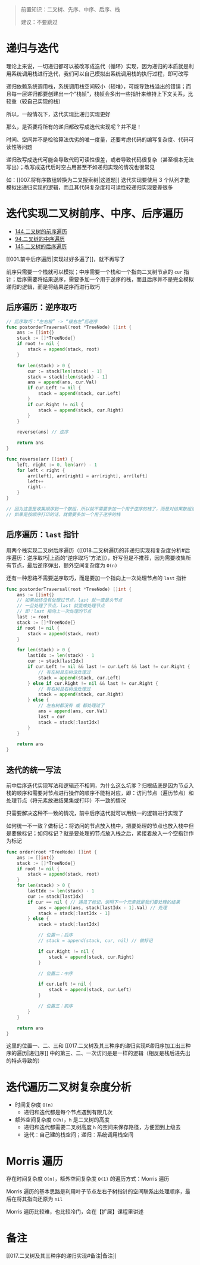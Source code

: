>前置知识：二叉树、先序、中序、后序、栈
>
>建议：不要跳过

# 递归与迭代

理论上来说，一切递归都可以被改写成迭代（循环）实现，因为递归的本质就是利用系统调用栈进行迭代，我们可以自己模拟出系统调用栈的执行过程，即可改写

递归依赖系统调用栈，系统调用栈空间较小（较堆），可能导致栈溢出的错误；而且每一层递归都要创建出一个“栈帧”，栈帧会多出一些指针来维持上下文关系，比较重（较自己实现的栈）

所以，一般情况下，迭代实现比递归实现更好

那么，是否要将所有的递归都改写成迭代实现呢？并不是！

时间、空间并不是检验算法优劣的唯一度量，还要考虑代码的编写复杂度、代码可读性等问题

递归改写成迭代可能会导致代码可读性很差，或者导致代码很复杂（甚至根本无法写出）；改写成迭代后时空占用甚至不如递归实现的情况也很常见

如：[[007.将有序数组转换为二叉搜索树|这道题]] 迭代实现要使用 3 个队列才能模拟出递归实现的逻辑，而且其代码复杂度和可读性较递归实现要差很多

# 迭代实现二叉树前序、中序、后序遍历

- [144.二叉树的前序遍历](https://leetcode.cn/problems/binary-tree-preorder-traversal/)
-  [94.二叉树的中序遍历](https://leetcode.cn/problems/binary-tree-inorder-traversal/)
- [145.二叉树的后序遍历](https://leetcode.cn/problems/binary-tree-postorder-traversal/)

[[001.前中后序遍历|实现过好多遍了]]，就不再写了

前序只需要一个栈就可以模拟；中序需要一个栈和一个指向二叉树节点的 `cur` 指针；后序需要将结果逆序，需要多加一个用于逆序的栈，而且后序并不是完全模拟递归的逻辑，而是将结果逆序而进行取巧

## 后序遍历：逆序取巧

```go
// 后序取巧：“左右根” -> “根右左”后逆序
func postorderTraversal(root *TreeNode) []int {
	ans := []int{}
	stack := []*TreeNode{}
	if root != nil {
		stack = append(stack, root)
	}

	for len(stack) > 0 {
		cur := stack[len(stack) - 1]
		stack = stack[:len(stack) - 1]
		ans = append(ans, cur.Val)
		if cur.Left != nil {
			stack = append(stack, cur.Left)
		}
		if cur.Right != nil {
			stack = append(stack, cur.Right)
		}
	}

	reverse(ans) // 逆序

	return ans
}

func reverse(arr []int) {
	left, right := 0, len(arr) - 1
	for left < right {
		arr[left], arr[right] = arr[right], arr[left]
		left++
		right--
	}
}

// 因为这里是收集顺序到一个数组，所以就不需要多加一个用于逆序的栈了，而是对结果数组进行逆序
// 如果是按顺序打印的话，就需要多加一个用于逆序的栈
```

## 后序遍历：`last` 指针

用两个栈实现二叉树后序遍历（[[018.二叉树遍历的非递归实现和复杂度分析#后序遍历：逆序取巧|上面的“逆序取巧”方法]]），好写但是不推荐，因为需要收集所有节点，最后逆序弹出，额外空间复杂度为 `O(n)`

还有一种思路不需要逆序取巧，而是要加一个指向上一次处理节点的 `last` 指针

```go
func postorderTraversal(root *TreeNode) []int {
	ans := []int{}
	// 如果始终没有处理过节点，last 就一直是头节点
	// 一旦处理了节点，last 就变成处理节点
	// 即：last 指向上一次处理的节点
	last := root
	stack := []*TreeNode{}
	if root != nil {
		stack = append(stack, root)
	}

	for len(stack) > 0 {
		lastIdx := len(stack) - 1
		cur := stack[lastIdx]
		if cur.Left != nil && last != cur.Left && last != cur.Right {
			// 有左树且左树没处理过
			stack = append(stack, cur.Left)
		} else if cur.Right != nil && last != cur.Right {
			// 有右树且右树没处理过
			stack = append(stack, cur.Right)
		} else {
			// 左右树都没有 或 都处理过了
			ans = append(ans, cur.Val)
			last = cur
			stack = stack[:lastIdx]
		}
	}

	return ans
}
```

## 迭代的统一写法

前中后序迭代实现写法和逻辑还不相同，为什么这么坑爹？归根结底是因为节点入栈的顺序和需要对节点进行操作的顺序不能相对应，即：访问节点（遍历节点）和处理节点（将元素放进结果集或打印）不⼀致的情况

只需要解决这种不一致的情况，前中后序迭代就可以用统一的逻辑进行实现了

如何统一不一致？做标记：将访问的节点放⼊栈中，把要处理的节点也放⼊栈中但是要做标记；如何标记？就是要处理的节点放⼊栈之后，紧接着放⼊⼀个空指针作为标记

```go
func order(root *TreeNode) []int {
	ans := []int{}
	stack := []*TreeNode{}
	if root != nil {
		stack = append(stack, root)
	}
	for len(stack) > 0 {
		lastIdx := len(stack) - 1
		cur := stack[lastIdx]
		if cur == nil { // 遇见了标记，说明下一个元素就是我们要处理的结果
			ans = append(ans, stack[lastIdx - 1].Val) // 处理
			stack = stack[:lastIdx - 1]
		} else {
			stack = stack[:lastIdx]

			// 位置一：后序
			// stack = append(stack, cur, nil) // 做标记

			if cur.Right != nil {
				stack = append(stack, cur.Right)
			}

			// 位置二：中序

			if cur.Left != nil {
				stack = append(stack, cur.Left)
			}

			// 位置三：前序
		}
	}

	return ans
}
```

这里的位置一、二、三和 [[017.二叉树及其三种序的递归实现#递归序加工出三种序的遍历|递归序]] 中的第三、二、一次访问是是一样的逻辑（相反是栈后进先出的特点导致的）


# 迭代遍历二叉树复杂度分析

- 时间复杂度 `O(n)`
	- 递归和迭代都是每个节点遇到有限几次
- 额外空间复杂度 `O(h)`，`h` 是二叉树的高度
	- 递归和迭代都需要二叉树高度 `h` 的空间来保存路径，方便回到上级去
	- 迭代：自己建的栈空间；递归：系统调用栈空间

# Morris 遍历

存在时间复杂度 `O(n)`，额外空间复杂度 `O(1)` 的遍历方式：Morris 遍历

Morris 遍历的基本思路是利用叶子节点左右子树指针的空间联系出处理顺序，最后在将其指向还原为 `nil`

Morris 遍历比较难，也比较冷门，会在【扩展】课程里讲述

# 备注

[[017.二叉树及其三种序的递归实现#备注|备注]]
